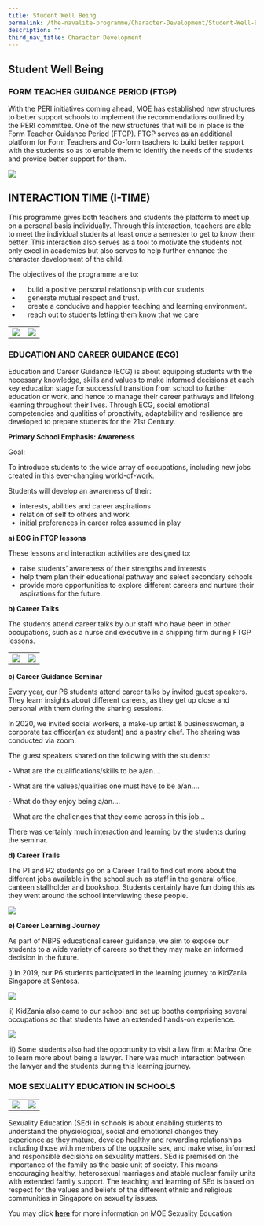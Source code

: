 ```yaml
---
title: Student Well Being
permalink: /the-navalite-programme/Character-Development/Student-Well-Being/
description: ""
third_nav_title: Character Development
---
```

## Student Well Being

### FORM TEACHER GUIDANCE PERIOD (FTGP)

With the PERI initiatives coming ahead, MOE has established new structures to better support schools to implement the recommendations outlined by the PERI committee. One of the new structures that will be in place is the Form Teacher Guidance Period (FTGP). FTGP serves as an additional platform for Form Teachers and Co-form teachers to build better rapport with the students so as to enable them to identify the needs of the students and provide better support for them.

![](/images/Student%20Well-Being%201.jpeg)

INTERACTION TIME (I-TIME)
-------------------------

This programme gives both teachers and students the platform to meet up on a personal basis individually. Through this interaction, teachers are able to meet the individual students at least once a semester to get to know them better. This interaction also serves as a tool to motivate the students not only excel in academics but also serves to help further enhance the character development of the child. 

The objectives of the programme are to:

*       build a positive personal relationship with our students
*       generate mutual respect and trust.
*       create a conducive and happier teaching and learning environment.
*       reach out to students letting them know that we care


|  |  | 
| -------- | -------- | 
|   ![](/images/SWB1.png)   |   ![](/images/SWB2.png)   | 


### EDUCATION AND CAREER GUIDANCE (ECG)


Education and Career Guidance (ECG) is about equipping students with the necessary knowledge, skills and values to make informed decisions at each key education stage for successful transition from school to further education or work, and hence to manage their career pathways and lifelong learning throughout their lives. Through ECG, social emotional competencies and qualities of proactivity, adaptability and resilience are developed to prepare students for the 21st Century.

**Primary School Emphasis: Awareness**

Goal: 

To introduce students to the wide array of occupations, including new jobs created in this ever-changing world-of-work. 

Students will develop an awareness of their:      

*   interests, abilities and career aspirations
*   relation of self to others and work
*   initial preferences in career roles assumed in play

**a) ECG in FTGP lessons**

These lessons and interaction activities are designed to:

*   raise students’ awareness of their strengths and interests
*   help them plan their educational pathway and select secondary schools
*   provide more opportunities to explore different careers and nurture their aspirations for the future.  

**b) Career Talks** 

The students attend career talks by our staff who have been in other occupations, such as a nurse and executive in a shipping firm during FTGP lessons.


|  |  | 
| -------- | -------- | 
|   ![](/images/Careertalk1.png)   |  ![](/images/Careertalk2.png)   |

**c) Career Guidance Seminar** 

Every year, our P6 students attend career talks by invited guest speakers. They learn insights about different careers, as they get up close and personal with them during the sharing sessions.

  

In 2020, we invited social workers, a make-up artist & businesswoman, a corporate tax officer(an ex student) and a pastry chef. The sharing was conducted via zoom.

  

The guest speakers shared on the following with the students:

\- What are the qualifications/skills to be a/an….

\- What are the values/qualities one must have to be a/an….

\- What do they enjoy being a/an….

\- What are the challenges that they come across in this job...

  

There was certainly much interaction and learning by the students during the seminar.

  
**d) Career Trails**

The P1 and P2 students go on a Career Trail to find out more about the different jobs available in the school such as staff in the general office, canteen stallholder and bookshop. Students certainly have fun doing this as they went around the school interviewing these people.

![](/images/careertrail.png)

**e) Career Learning Journey** 

As part of NBPS educational career guidance, we aim to expose our students to a wide variety of careers so that they may make an informed decision in the future.

i) In 2019, our P6 students participated in the learning journey to KidZania Singapore at Sentosa.

![](/images/careerlearningjourney.jpeg)

ii) KidZania also came to our school and set up booths comprising several occupations so that students have an extended hands-on experience.

![](/images/kidzania_ii.png)

iii) Some students also had the opportunity to visit a law firm at Marina One to learn more about being a lawyer. There was much interaction between the lawyer and the students during this learning journey.

### MOE SEXUALITY EDUCATION IN SCHOOLS


|  |  | 
| -------- | -------- | 
|    ![](/images/marina1.png)  |   ![](/images/marina2.png)   | 


Sexuality Education (SEd) in schools is about enabling students to understand the physiological, social and emotional changes they experience as they mature, develop healthy and rewarding relationships including those with members of the opposite sex, and make wise, informed and responsible decisions on sexuality matters. SEd is premised on the importance of the family as the basic unit of society. This means encouraging healthy, heterosexual marriages and stable nuclear family units with extended family support. The teaching and learning of SEd is based on respect for the values and beliefs of the different ethnic and religious communities in Singapore on sexuality issues.  

  
You may click [**here**](https://navalbasepri.moe.edu.sg/the-navalites-programme/student-well-being/moe-s-sexuality-education-in-schools) for more information on MOE Sexuality Education